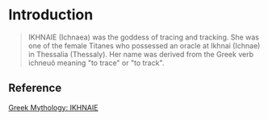 # Introduction

> IKHNAIE (Ichnaea) was the goddess of tracing and tracking. She was one of the female Titanes who possessed an oracle at Ikhnai (Ichnae) in Thessalia (Thessaly). Her name was derived from the Greek verb ichneuô meaning "to trace" or "to track".

## Reference

[Greek Mythology: IKHNAIE](https://www.theoi.com/Titan/Ikhnaie.html)
